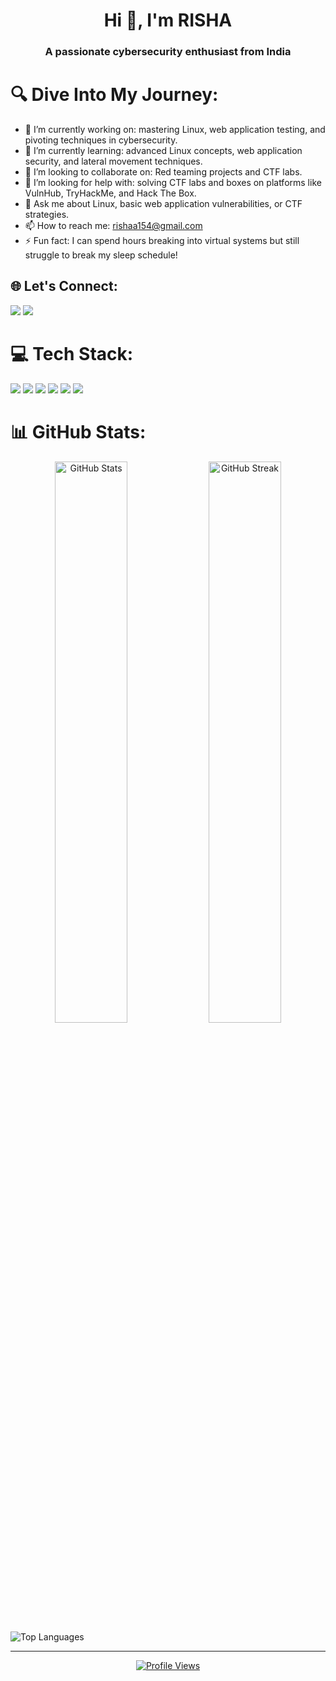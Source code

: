 <h1 align="center">Hi 👋, I'm RISHA</h1>
<h3 align="center">A passionate cybersecurity enthusiast from India</h3>

# 🔍 Dive Into My Journey:
<ul>
  <li>🔭 I’m currently working on: mastering Linux, web application testing, and pivoting techniques in cybersecurity.</li>
  <li>🌱 I’m currently learning: advanced Linux concepts, web application security, and lateral movement techniques.</li>
  <li>👯 I’m looking to collaborate on: Red teaming projects and CTF labs.</li>
  <li>🤝 I’m looking for help with: solving CTF labs and boxes on platforms like VulnHub, TryHackMe, and Hack The Box.</li>
  <li>💬 Ask me about Linux, basic web application vulnerabilities, or CTF strategies.</li>
  <li>📫 How to reach me: <a href="mailto:rishaa154@gmail.com">rishaa154@gmail.com</a></li>
  <li>⚡ Fun fact: I can spend hours breaking into virtual systems but still struggle to break my sleep schedule!</li>
</ul>

## 🌐 Let's Connect:
<div align="left">
  <a href="https://instagram.com/oops_hacked_it" target="_blank"><img src="https://img.shields.io/badge/Instagram-%23E4405F.svg?style=for-the-badge&logo=Instagram&logoColor=white"></a>
  <a href="https://linkedin.com/in/risha-batra" target="_blank"><img src="https://img.shields.io/badge/LinkedIn-%230077B5.svg?style=for-the-badge&logo=linkedin&logoColor=white"></a>
</div>

# 💻 Tech Stack:
<div align="left">
  <img src="https://img.shields.io/badge/c-%2300599C.svg?style=for-the-badge&logo=c&logoColor=white" />
  <img src="https://img.shields.io/badge/c++-%2300599C.svg?style=for-the-badge&logo=c%2B%2B&logoColor=white" />
  <img src="https://img.shields.io/badge/bash_script-%23121011.svg?style=for-the-badge&logo=gnu-bash&logoColor=white" />
  <img src="https://img.shields.io/badge/python-3670A0?style=for-the-badge&logo=python&logoColor=ffdd54" />
  <img src="https://img.shields.io/badge/Oracle-F80000?style=for-the-badge&logo=oracle&logoColor=white" />
  <img src="https://img.shields.io/badge/Linux-FCC624?style=for-the-badge&logo=linux&logoColor=black" />
</div>

# 📊 GitHub Stats:
<div align="center">
  <img src="https://github-readme-stats.vercel.app/api?username=rishabatra1802&theme=dark&hide_border=false&include_all_commits=false&count_private=false" alt="GitHub Stats" width="48%" />
  <img src="https://github-readme-streak-stats.herokuapp.com/?user=rishabatra1802&theme=dark&hide_border=false" alt="GitHub Streak" width="48%" />
</div>
<div align="centre">
  <img src="https://github-readme-stats.vercel.app/api/top-langs/?username=rishabatra1802&theme=dark&hide_border=false&include_all_commits=false&count_private=false&layout=compact" alt="Top Languages" />
</div>

---
<p align="center">
  <a href="https://visitcount.itsvg.in">
    <img src="https://visitcount.itsvg.in/api?id=rishabatra1802&icon=0&color=0" alt="Profile Views">
  </a>
</p>

<!-- Proudly created with GPRM ( https://gprm.itsvg.in ) -->
